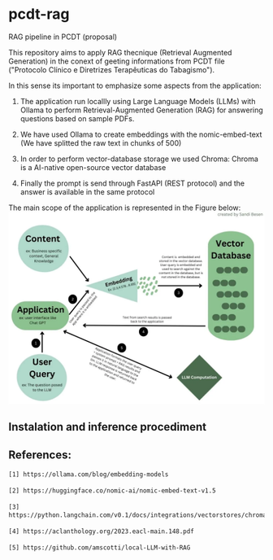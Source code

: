 # pcdt-rag
RAG pipeline in PCDT (proposal)

This repository aims to apply RAG thecnique (Retrieval Augmented Generation) in the conext of geeting informations from PCDT file ("Protocolo Clínico e Diretrizes Terapêuticas do Tabagismo").

In this sense its important to emphasize some aspects from the application:

1. The application run locallly using Large Language Models (LLMs) with Ollama to perform Retrieval-Augmented Generation (RAG) for answering questions based on sample PDFs.

2. We have used Ollama to create embeddings with the nomic-embed-text (We have splitted the raw text in chunks of 500)

3. In order to perform vector-database storage we used Chroma: Chroma is a AI-native open-source vector database

4. Finally the prompt is send through FastAPI (REST protocol) and the answer is available in the same protocol


The main scope of the application is represented in the Figure below:
![Alt Text](https://github.com/GustavoMourao/pcdt-rag/blob/main/images/1_i3UYywX0p6KMB4CldUWO-A.webp)


## Instalation and inference procediment



## References:
```
[1] https://ollama.com/blog/embedding-models

[2] https://huggingface.co/nomic-ai/nomic-embed-text-v1.5

[3] https://python.langchain.com/v0.1/docs/integrations/vectorstores/chroma/

[4] https://aclanthology.org/2023.eacl-main.148.pdf

[5] https://github.com/amscotti/local-LLM-with-RAG
```
